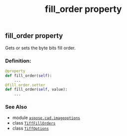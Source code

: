 ﻿---
title: fill_order property
second_title: Aspose.CAD for Python via .NET API References
description: 
type: docs
weight: 210
url: /python-net/aspose.cad.imageoptions/tiffoptions/fill_order/
is_root: false
---

## fill_order property


Gets or sets the byte bits fill order.
### Definition:
```python
@property
def fill_order(self):
    ...
@fill_order.setter
def fill_order(self, value):
    ...
```

### See Also
* module [`aspose.cad.imageoptions`](../../)
* class [`TiffFillOrders`](/cad/python-net/aspose.cad.fileformats.tiff.enums/tifffillorders)
* class [`TiffOptions`](/cad/python-net/aspose.cad.imageoptions/tiffoptions)
